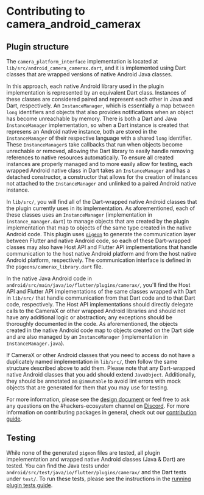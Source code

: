 # Contributing to camera\_android\_camerax

## Plugin structure

The `camera_platform_interface` implementation is located at
`lib/src/android_camera_camerax.dart`, and it is implemented using Dart classes
that are wrapped versions of native Android Java classes.

In this approach, each native Android library used in the plugin implementation
is represented by an equivalent Dart class. Instances of these classes are
considered paired and represent each other in Java and Dart, respectively. An
`InstanceManager`, which is essentially a map between `long` identifiers and
objects that also provides notifications when an object has become unreachable
by memory. There is both a Dart and Java `InstanceManager` implementation, so
when a Dart instance is created that represens an Android native instance,
both are stored in the `InstanceManager` of their respective language with a
shared `long` identifier. These `InstanceManager`s take callbacks that run
when objects become unrechable or removed, allowing the Dart library to easily
handle removing references to native resources automatically. To ensure all
created instances are properly managed and to more easily allow for testing,
each wrapped Android native class in Dart takes an `InstanceManager` and has
a detached constructor, a constructor that allows for the creation of instances
not attached to the `InstanceManager` and unlinked to a paired Android native
instance.

In `lib/src/`, you will find all of the Dart-wrapped native Android classes that
the plugin currently uses in its implementation. As aforementioned, each of
these classes uses an `InstanceManager` (implementation in `instance_manager.dart`)
to manage objects that are created by the plugin implementation that map to objects
of the same type created in the native Android code. This plugin uses [`pigeon`][1]
to generate the communication layer between Flutter and native Android code, so each
of these Dart-wrapped classes may also have Host API and Flutter API implementations
that handle communication to the host native Android platform and from the host
native Android platform, respectively. The communication interface is defined in
the `pigeons/camerax_library.dart` file.

In the native Java Android code in `android/src/main/java/io/flutter/plugins/camerax/`,
you'll find the Host API and Flutter API implementations of the same classes
wrapped with Dart in `lib/src/` that handle communication from that Dart code
and to that Dart code, respectively. The Host API implementations should directly
delegate calls to the CameraX or other wrapped Android libraries and should not
have any additional logic or abstraction; any exceptions should be thoroughly
documented in the code. As aforementioned, the objects created in the native
Android code map to objects created on the Dart side and are also managed by
an `InstanceManager` (implementation in `InstanceManager.java`).

If CameraX or other Android classes that you need to access do not have a
duplicately named implementation in `lib/src/`, then follow the same structure
described above to add them. Please note that any Dart-wrapped native Android
classes that you add should extend `JavaObject`. Additionally, they should be
annotated as `@immutable` to avoid lint errors with mock objects that are
generated for them that you may use for testing.

For more information, please see the [design document][2] or feel free
to ask any questions on the #hackers-ecosystem channel on [Discord][4]. For
more information on contributing packages in general, check out our
[contribution guide][3].

## Testing

While none of the generated `pigeon` files are tested, all plugin impelementation and
wrapped native Android classes (Java & Dart) are tested. You can find the Java tests under
`android/src/test/java/io/flutter/plugins/camerax/` and the Dart tests under `test/`. To
run these tests, please see the instructions in the [running plugin tests guide][5].

[1]: https://pub.dev/packages/pigeon
[2]: https://docs.google.com/document/d/1wXB1zNzYhd2SxCu1_BK3qmNWRhonTB6qdv4erdtBQqo/edit?usp=sharing&resourcekey=0-WOBqqOKiO9SARnziBg28pg
[3]: https://github.com/flutter/packages/blob/main/CONTRIBUTING.md
[4]: https://github.com/flutter/flutter/blob/master/docs/contributing/Chat.md
[5]: https://github.com/flutter/flutter/blob/master/docs/ecosystem/testing/Plugin-Tests.md#running-tests
